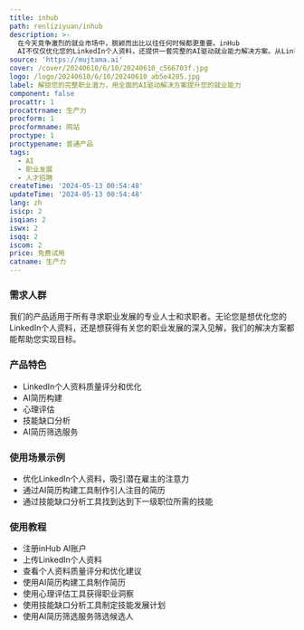 ```yaml
---
title: inhub
path: renliziyuan/inhub
description: >-
  在今天竞争激烈的就业市场中，脱颖而出比以往任何时候都更重要。inHub
  AI不仅仅优化您的LinkedIn个人资料，还提供一套完整的AI驱动就业能力解决方案。从LinkedIn审核到AI简历构建、心理评估和技能缺口分析，我们致力于在您的职业道路的每一步赋予您权力。
source: 'https://mujtama.ai'
cover: /cover/20240610/6/10/20240610_c566703f.jpg
logo: /logo/20240610/6/10/20240610_ab5e4205.jpg
label: 解锁您的完整职业潜力，用全面的AI驱动解决方案提升您的就业能力
component: false
procattr: 1
procattrname: 生产力
procform: 1
procformname: 网站
proctype: 1
proctypename: 普通产品
tags:
  - AI
  - 职业发展
  - 人才招聘
createTime: '2024-05-13 00:54:48'
updateTime: '2024-05-13 00:54:48'
lang: zh
isicp: 2
isqian: 2
iswx: 2
isqq: 2
iscom: 2
price: 免费试用
catname: 生产力
---
```




### 需求人群
我们的产品适用于所有寻求职业发展的专业人士和求职者。无论您是想优化您的LinkedIn个人资料，还是想获得有关您的职业发展的深入见解，我们的解决方案都能帮助您实现目标。

### 产品特色
* LinkedIn个人资料质量评分和优化
* AI简历构建
* 心理评估
* 技能缺口分析
* AI简历筛选服务

### 使用场景示例
* 优化LinkedIn个人资料，吸引潜在雇主的注意力
* 通过AI简历构建工具制作引人注目的简历
* 通过技能缺口分析工具找到达到下一级职位所需的技能

### 使用教程
* 注册inHub AI账户
* 上传LinkedIn个人资料
* 查看个人资料质量评分和优化建议
* 使用AI简历构建工具制作简历
* 使用心理评估工具获得职业洞察
* 使用技能缺口分析工具制定技能发展计划
* 使用AI简历筛选服务筛选候选人

  

